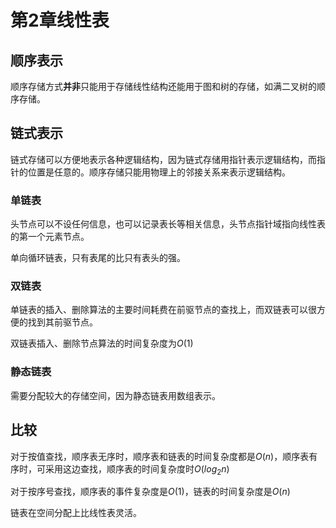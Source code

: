 # 第2章线性表

## 顺序表示

顺序存储方式**并非**只能用于存储线性结构还能用于图和树的存储，如满二叉树的顺序存储。



## 链式表示

链式存储可以方便地表示各种逻辑结构，因为链式存储用指针表示逻辑结构，而指针的位置是任意的。顺序存储只能用物理上的邻接关系来表示逻辑结构。

### 单链表

头节点可以不设任何信息，也可以记录表长等相关信息，头节点指针域指向线性表的第一个元素节点。

单向循环链表，只有表尾的比只有表头的强。

### 双链表

单链表的插入、删除算法的主要时间耗费在前驱节点的查找上，而双链表可以很方便的找到其前驱节点。

双链表插入、删除节点算法的时间复杂度为$O(1)$

### 静态链表

需要分配较大的存储空间，因为静态链表用数组表示。

## 比较

对于按值查找，顺序表无序时，顺序表和链表的时间复杂度都是$O(n)$，顺序表有序时，可采用这边查找，顺序表的时间复杂度时$O(log_2 n)$

对于按序号查找，顺序表的事件复杂度是$O(1)$，链表的时间复杂度是$O(n)$

链表在空间分配上比线性表灵活。